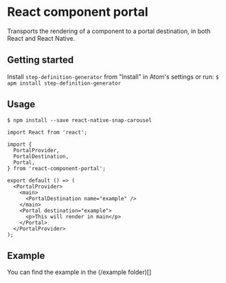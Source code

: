 # React component portal

Transports the rendering of a component to a portal destination, in both React and React Native.

## Getting started
Install `step-definition-generator` from "Install" in Atom's settings or run:
`$ apm install step-definition-generator`

## Usage

```
$ npm install --save react-native-snap-carousel
```

```
import React from 'react';

import {
  PortalProvider,
  PortalDestination,
  Portal,
} from 'react-component-portal';

export default () => (
  <PortalProvider>
    <main>
      <PortalDestination name="example" />
    </main>
    <Portal destination="example">
      <p>This will render in main</p>
    </Portal>
  </PortalProvider>
);
```

## Example

You can find the example in the (/example folder)[]

